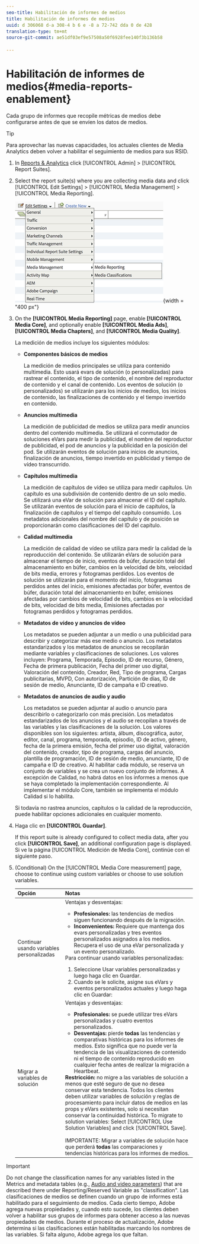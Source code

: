 ```yaml
---
seo-title: Habilitación de informes de medios
title: Habilitación de informes de medios
uuid: d 306068 d-a 308-4 b 6 e -8 a 72-742 dda 0 de 428
translation-type: tm+mt
source-git-commit: ae51df03ef9e57508a50f6928fee140f3b136b58

---
```



# Habilitación de informes de medios{#media-reports-enablement}

Cada grupo de informes que recopile métricas de medios debe configurarse antes de que se envíen los datos de medios.

>[!TIP]
>
>Para aprovechar las nuevas capacidades, los actuales clientes de Media Analytics deben volver a habilitar el seguimiento de medios para sus RSID.

1. In [Reports &amp; Analytics](https://my.omniture.com/login/) click [!UICONTROL Admin] &gt; [!UICONTROL Report Suites].
1. Select the report suite(s) where you are collecting media data and click [!UICONTROL Edit Settings] &gt; [!UICONTROL Media Management] &gt; [!UICONTROL Media Reporting].

   ![](assets/media-reporting.png){width = "400 px"}

1. On the **[!UICONTROL Media Reporting]** page, enable **[!UICONTROL Media Core]**, and optionally enable **[!UICONTROL Media Ads]**, **[!UICONTROL Media Chapters]**, and **[!UICONTROL Media Quality]**.

   La medición de medios incluye los siguientes módulos:

   * **Componentes básicos de medios**

      La medición de medios principales se utiliza para contenido multimedia. Esto usará evars de solución (o personalizadas) para rastrear el contenido, el tipo de contenido, el nombre del reproductor de contenido y el canal de contenido. Los eventos de solución (o personalizados) se utilizarán para los inicios de medios, los inicios de contenido, las finalizaciones de contenido y el tiempo invertido en contenido.

   * **Anuncios multimedia**

      La medición de publicidad de medios se utiliza para medir anuncios dentro del contenido multimedia. Se utilizará el conmutador de soluciones eVars para medir la publicidad, el nombre del reproductor de publicidad, el pod de anuncios y la publicidad en la posición del pod. Se utilizarán eventos de solución para inicios de anuncios, finalización de anuncios, tiempo invertido en publicidad y tiempo de vídeo transcurrido.

   * **Capítulos multimedia**

      La medición de capítulos de vídeo se utiliza para medir capítulos. Un capítulo es una subdivisión de contenido dentro de un solo medio. Se utilizará una eVar de solución para almacenar el ID del capítulo. Se utilizarán eventos de solución para el inicio de capítulos, la finalización de capítulos y el tiempo del capítulo consumido. Los metadatos adicionales del nombre del capítulo y de posición se proporcionarán como clasificaciones del ID del capítulo.

   * **Calidad multimedia**

      La medición de calidad de vídeo se utiliza para medir la calidad de la reproducción del contenido. Se utilizarán eVars de solución para almacenar el tiempo de inicio, eventos de búfer, duración total del almacenamiento en búfer, cambios en la velocidad de bits, velocidad de bits media, errores y fotogramas perdidos. Los eventos de solución se utilizarán para el momento del inicio, fotogramas perdidos antes del inicio, emisiones afectadas por búfer, eventos de búfer, duración total del almacenamiento en búfer, emisiones afectadas por cambios de velocidad de bits, cambios en la velocidad de bits, velocidad de bits media, Emisiones afectadas por fotogramas perdidos y fotogramas perdidos.

   * **Metadatos de vídeo y anuncios de vídeo**

      Los metadatos se pueden adjuntar a un medio o una publicidad para describir y categorizar más ese medio o anuncio. Los metadatos estandarizados y los metadatos de anuncios se recopilarán mediante variables y clasificaciones de soluciones. Los valores incluyen: Programa, Temporada, Episodio, ID de recurso, Género, Fecha de primera publicación, Fecha del primer uso digital, Valoración del contenido, Creador, Red, Tipo de programa, Cargas publicitarias, MVPD, Con autorización, Partición de días, ID de sesión de medio, Anunciante, ID de campaña e ID creativo.

   * **Metadatos de anuncios de audio y audio**

      Los metadatos se pueden adjuntar al audio o anuncio para describirlo o categorizarlo con más precisión. Los metadatos estandarizados de los anuncios y el audio se recopilan a través de las variables y las clasificaciones de la solución. Los valores disponibles son los siguientes: artista, álbum, discográfica, autor, editor, canal, programa, temporada, episodio, ID de activo, género, fecha de la primera emisión, fecha del primer uso digital, valoración del contenido, creador, tipo de programa, cargas del anuncio, plantilla de programación, ID de sesión de medio, anunciante, ID de campaña e ID de creativo.
   Al habilitar cada módulo, se reserva un conjunto de variables y se crea un nuevo conjunto de informes. A excepción de Calidad, no habrá datos en los informes a menos que se haya completado la implementación correspondiente. Al implementar el módulo Core, también se implementa el módulo Calidad si lo habilita.

   Si todavía no rastrea anuncios, capítulos o la calidad de la reproducción, puede habilitar opciones adicionales en cualquier momento.

1. Haga clic en **[!UICONTROL Guardar]**.

   If this report suite is already configured to collect media data, after you click **[!UICONTROL Save]**, an additional configuration page is displayed. Si ve la página [!UICONTROL Medición de Media Core], continúe con el siguiente paso.

1. (Conditional) On the [!UICONTROL Media Core measurement] page, choose to continue using custom variables or choose to use solution variables.

   | Opción | Notas |
   | --- | --- |
   | Continuar usando variables personalizadas | Ventajas y desventajas:<ul> <li> **Profesionales:** las tendencias de medios siguen funcionando después de la migración. </li> <li> **Inconvenientes:** Requiere que mantenga dos evars personalizadas y tres eventos personalizados asignados a los medios. Recupera el uso de una eVar personalizada y un evento personalizado. </li> </ul> Para continuar usando variables personalizadas: <ol> <li>Seleccione Usar variables personalizadas y luego haga clic en Guardar. </li> <li>Cuando se le solicite, asigne sus eVars y eventos personalizados actuales y luego haga clic en Guardar: </li> </ol> |
   | Migrar a variables de solución | Ventajas y desventajas:<ul> <li> **Profesionales:** se puede utilizar tres eVars personalizadas y cuatro eventos personalizados. </li> <li> **Desventajas:** pierde **todas** las tendencias y comparativas históricas para los informes de medios. Esto significa que no puede ver la tendencia de las visualizaciones de contenido ni el tiempo de contenido reproducido en cualquier fecha antes de realizar la migración a Heartbeat. </li> </ul> **Restricción:** no migre a las variables de solución a menos que esté seguro de que no desea conservar esta tendencia. Todos los clientes deben utilizar variables de solución y reglas de procesamiento para incluir datos de medios en las props y eVars existentes, solo si necesitan conservar la continuidad histórica. To migrate to solution variables: Select [!UICONTROL Use Solution Variables] and click [!UICONTROL Save]. <br><br> IMPORTANTE: Migrar a variables de solución hace que perderá **todas** las comparaciones y tendencias históricas para los informes de medios. |

>[!IMPORTANT]
>
>Do not change the classification names for any variables listed in the Metrics and metadata tables (e.g., [Audio and video parameters](../metrics-and-metadata/audio-video-parameters.md)) that are described there under Reporting/Reserved Variable as "classification". Las clasificaciones de medios se definen cuando un grupo de informes está habilitado para el seguimiento de medios. Cada cierto tiempo, Adobe agrega nuevas propiedades y, cuando esto sucede, los clientes deben volver a habilitar sus grupos de informes para obtener acceso a las nuevas propiedades de medios. Durante el proceso de actualización, Adobe determina si las clasificaciones están habilitadas marcando los nombres de las variables. Si falta alguno, Adobe agrega los que faltan.
